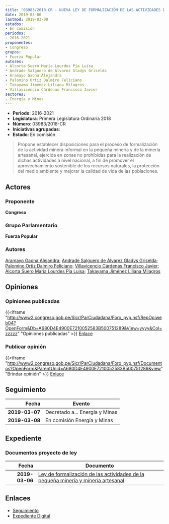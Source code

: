 ```yaml
---
title: "03983/2018-CR - NUEVA LEY DE FORMALIZACIÓN DE LAS ACTIVIDADES DE LA PEQUEÑA MINERÍA Y MINERÍA ARTESANAL"
date: 2019-03-06
lastmod: 2019-03-08
estados:
- En comisión
periodos:
- 2016-2021
proponentes:
- Congreso
grupos:
- Fuerza Popular
autores:
- Alcorta Suero María Lourdes Pía Luisa
- Andrade Salguero de Álvarez Gladys Griselda
- Aramayo Gaona Alejandra
- Palomino Ortiz Dalmiro Feliciano
- Takayama Jiménez Liliana Milagros
- Villavicencio Cárdenas Francisco Javier
sectores:
- Energía y Minas
---
```

- **Periodo**: 2016-2021
- **Legislatura**: Primera Legislatura Ordinaria 2018
- **Número**: 03983/2018-CR
- **Iniciativas agrupadas**: 
- **Estado**: En comisión

> Propone establecer disposiciones para el proceso de formalización de la actividad minera informal en la pequeña minería y de la minería artesanal, ejercida en zonas no prohibidas para la realización de dichas actividades a nivel nacional, a fin de promover el aprovechamiento sostenible de los recursos naturales, la protección del medio ambiente y mejorar la calidad de vida de las poblaciones.


## Actores

### Proponente

**Congreso**

### Grupo Parlamentario

**Fuerza Popular**

### Autores

[Aramayo Gaona Alejandra](mailto:mailto:maramayo@congreso.gob.pe); [Andrade Salguero de Álvarez Gladys Griselda](mailto:mailto:gandrade@congreso.gob.pe); [Palomino Ortiz Dalmiro Feliciano](mailto:mailto:dfpalomino@congreso.gob.pe); [Villavicencio Cárdenas Francisco Javier](mailto:mailto:fvillavicencio@congreso.gob.pe); [Alcorta Suero María Lourdes Pía Luisa](mailto:mailto:lalcorta@congreso.gob.pe); [Takayama Jiménez Liliana Milagros](mailto:mailto:ltakayama@congreso.gob.pe)

## Opiniones

### Opiniones publicadas

{{<iframe "http://www2.congreso.gob.pe/Sicr/ParCiudadana/Foro_pvp.nsf/RepOpiweb04?OpenForm&Db=A680D4E4900E7210052583B500751289&View=yyyy&Col=zzzzz" "Opiniones publicadas" >}}
[Enlace](http://www2.congreso.gob.pe/Sicr/ParCiudadana/Foro_pvp.nsf/RepOpiweb04?OpenForm&Db=A680D4E4900E7210052583B500751289&View=yyyy&Col=zzzzz)

### Publicar opinión

{{<iframe "http://www2.congreso.gob.pe/Sicr/ParCiudadana/Foro_pvp.nsf/Documentos?OpenForm&ParentUnid=A680D4E4900E7210052583B500751289&view" "Brindar opinión" >}}
[Enlace](http://www2.congreso.gob.pe/Sicr/ParCiudadana/Foro_pvp.nsf/Documentos?OpenForm&ParentUnid=A680D4E4900E7210052583B500751289&view)


## Seguimiento

| Fecha | Evento |
|------:|--------|
| **2019-03-07** | Decretado a... Energía y Minas |
| **2019-03-08** | En comisión Energía y Minas |

## Expediente

### Documentos proyecto de ley

| Fecha | Documento |
|------:|-----------|
| **2019-03-06** | [Ley de formalización de las actividades de la pequeña minería y minería artesanal](http://www.leyes.congreso.gob.pe/Documentos/2016_2021/Proyectos_de_Ley_y_de_Resoluciones_Legislativas/PL0398320190306.pdf) |

## Enlaces

- [Seguimiento](http://www2.congreso.gob.pe/Sicr/TraDocEstProc/CLProLey2016.nsf/f7fff46988ca05b1052578e100829cc7/5b933f57e0aaed53052583b500628bda?OpenDocument)
- [Expediente Digital](http://www2.congreso.gob.pe/Sicr/TraDocEstProc/Expvirt_2011.nsf/visbusqptramdoc1621/03983?opendocument)

